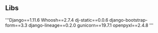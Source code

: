 ## Libs
'''Django==1.11.6
Whoosh==2.7.4
dj-static==0.0.6
django-bootstrap-form==3.3
django-lineage==0.2.0
gunicorn==19.7.1
openpyxl==2.4.8
'''